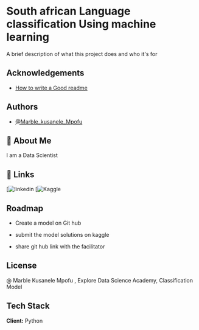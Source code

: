 
# South african Language classification Using machine learning

A brief description of what this project does and who it's for


## Acknowledgements

 - [How to write a Good readme](https://bulldogjob.com/news/449-how-to-write-a-good-readme-for-your-github-project)


## Authors

- [@Marble_kusanele_Mpofu](https://github.com/kusanele)

## 🚀 About Me
I am a Data Scientist


## 🔗 Links

[![linkedin](https://www.linkedin.com/in/marble-kusanele-mpofu/
)
[![Kaggle](https://www.kaggle.com/wsc43bso)
## Roadmap

- Create a model on Git hub

- submit the model solutions on kaggle

- share git hub link with the facilitator


## License

@ Marble Kusanele Mpofu , Explore Data Science Academy, Classification Model


## Tech Stack

**Client:**  Python



